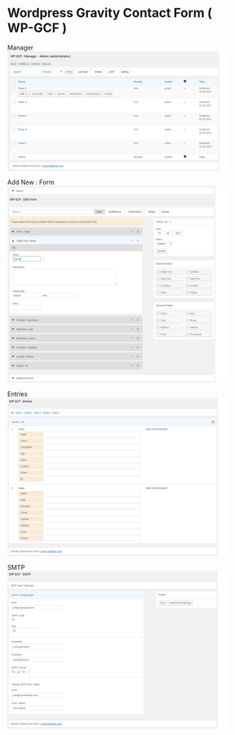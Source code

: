 
# Wordpress Gravity Contact Form ( WP-GCF )

Manager
![alt tag](https://github.com/charly23/wp-gcf/blob/master/screenshot/manager.png)

Add New : Form
![alt tag](https://github.com/charly23/wp-gcf/blob/master/screenshot/add-new.png)

Entries
![alt tag](https://github.com/charly23/wp-gcf/blob/master/screenshot/entries.png)

SMTP
![alt tag](https://github.com/charly23/wp-gcf/blob/master/screenshot/smtp.png)